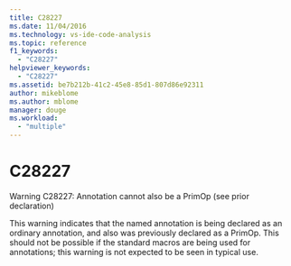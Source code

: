 ```yaml
---
title: C28227
ms.date: 11/04/2016
ms.technology: vs-ide-code-analysis
ms.topic: reference
f1_keywords:
  - "C28227"
helpviewer_keywords:
  - "C28227"
ms.assetid: be7b212b-41c2-45e8-85d1-807d86e92311
author: mikeblome
ms.author: mblome
manager: douge
ms.workload:
  - "multiple"
---
```

# C28227
Warning C28227: Annotation cannot also be a PrimOp (see prior declaration)

 This warning indicates that the named annotation is being declared as an ordinary annotation, and also was previously declared as a PrimOp. This should not be possible if the standard macros are being used for annotations; this warning is not expected to be seen in typical use.